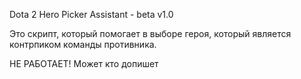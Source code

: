 Dota 2 Hero Picker Assistant - beta v1.0

Это скрипт, который помогает в выборе героя, который является контрпиком команды противника.

НЕ РАБОТАЕТ! 
Может кто допишет
